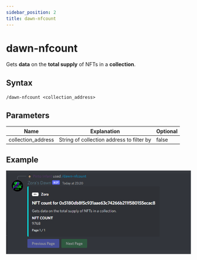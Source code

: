 ```yaml
---
sidebar_position: 2
title: dawn-nfcount
---
```


# dawn-nfcount

Gets **data** on the **total supply** of NFTs in a **collection**.
## Syntax

`/dawn-nfcount <collection_address>`

## Parameters

| Name               | Explanation                                                            | Optional
| ------------------ | ---------------------------------------------------------------------- | ----------
| collection_address | String of collection address to filter by	                            | false

## Example
![Example Here](./img/nfcount.png)

